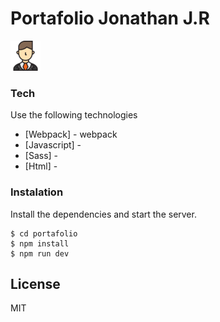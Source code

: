 # Portafolio Jonathan J.R

[![Avatar](./avatar.png)](https://dekklabs.github.io/portafolio/)

### Tech

Use the following technologies

* [Webpack] - webpack
* [Javascript] -
* [Sass] -
* [Html] -

### Instalation

Install the dependencies and start the server.

```
$ cd portafolio
$ npm install
$ npm run dev
```

License
----

MIT
